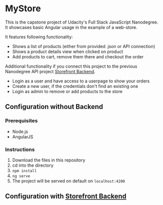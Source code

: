 # MyStore

This is the capstone project of Udacity's Full Stack JavaScript Nanodegree.
It showcases basic Angular usage in the example of a web-store. 

It features following functionality:

- Shows a list of products (either from provided .json or API connection)
- Shows a product details view when clicked on product
- Add products to cart, remove them there and checkout the order
  
Additional functionality if you connect this project to the previous Nanodegree API project [Storefront Backend](https://github.com/SteveOverSea/Storefront-Backend). 

- Login as a user and have access to a userpage to show your orders
- Create a new user, if the credentials don't find an existing one
- Login as admin to remove or add products to the store

## Configuration without Backend

### Prerequisites

- Node.js
- AngularJS

### Instructions

1. Download the files in this repository
2. cd into the directory
3. ```npm install```
4. ```ng serve```
5. The project will be served on default on ```localhost:4200```

## Configuration with [Storefront Backend](https://github.com/SteveOverSea/Storefront-Backend)


  
